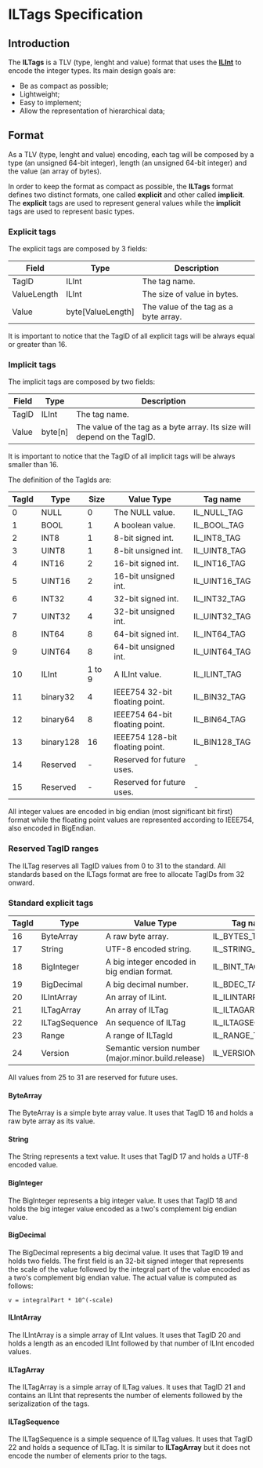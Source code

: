 # ILTags Specification

## Introduction

The **ILTags** is a TLV (type, lenght and value) format that uses the 
[**ILInt**](https://github.com/interlockledger/specification/tree/master/ILInt)
to encode the integer types. Its main design goals are:

* Be as compact as possible;
* Lightweight;
* Easy to implement;
* Allow the representation of hierarchical data;

## Format

As a TLV (type, lenght and value) encoding, each tag will be composed by a type (an
unsigned 64-bit integer), length (an unsigned 64-bit integer) and the value (an array
of bytes).

In order to keep the format as compact as possible, the **ILTags** format defines two
distinct formats, one called **explicit** and other called **implicit**. The **explicit** tags are used to represent general values while the **implicit** tags are used to represent basic types.

### Explicit tags

The explicit tags are composed by 3 fields:

Field | Type | Description
----- | ---- | -----------
TagID | ILInt | The tag name.
ValueLength | ILInt | The size of value in bytes.
Value | byte[ValueLength] | The value of the tag as a byte array.

It is important to notice that the TagID of all explicit tags will be always equal or greater than 16.

### Implicit tags

The implicit tags are composed by two fields:

Field | Type | Description
----- | ---- | -----------
TagID | ILInt | The tag name.
Value | byte[n] | The value of the tag as a byte array. Its size will depend on the TagID.

It is important to notice that the TagID of all implicit tags will be always smaller than 16.

The definition of the TagIds are:

TagId | Type | Size | Value Type | Tag name
----- | ---- | ---- | ---------- | --------
0 | NULL | 0 | The NULL value. | IL_NULL_TAG
1 | BOOL | 1 | A boolean value. | IL_BOOL_TAG
2 | INT8 | 1 | 8-bit signed int. | IL_INT8_TAG
3 | UINT8 | 1 | 8-bit unsigned int. | IL_UINT8_TAG
4 | INT16 | 2 | 16-bit signed int. | IL_INT16_TAG
5 | UINT16 | 2 | 16-bit unsigned int. | IL_UINT16_TAG
6 | INT32 | 4 | 32-bit signed int. | IL_INT32_TAG
7 | UINT32 | 4 | 32-bit unsigned int. | IL_UINT32_TAG
8 | INT64 | 8 | 64-bit signed int. | IL_INT64_TAG
9 | UINT64 | 8 | 64-bit unsigned int. | IL_UINT64_TAG
10 | ILInt | 1 to 9 | A ILInt value. | IL_ILINT_TAG
11 | binary32 | 4 | IEEE754 32-bit floating point. | IL_BIN32_TAG
12 | binary64 | 8 | IEEE754 64-bit floating point. | IL_BIN64_TAG
13 | binary128 | 16 | IEEE754 128-bit floating point. | IL_BIN128_TAG
14 | Reserved | - | Reserved for future uses. | -
15 | Reserved | - | Reserved for future uses. | -

All integer values are encoded in big endian (most significant bit first) format while
the floating point values are represented according to IEEE754, also encoded in BigEndian.

### Reserved TagID ranges

The ILTag reserves all TagID values from 0 to 31 to the standard. All standards based on the ILTags format are free to allocate TagIDs from 32 onward.

### Standard explicit tags

TagId | Type | Value Type | Tag name
----- | ---- | ---------- | --------
16 | ByteArray | A raw byte array. | IL_BYTES_TAG
17 | String |  UTF-8 encoded string. | IL_STRING_TAG
18 | BigInteger | A big integer encoded in big endian format. | IL_BINT_TAG
19 | BigDecimal | A big decimal number. | IL_BDEC_TAG
20 | ILIntArray | An array of ILint. | IL_ILINTARRAY_TAG
21 | ILTagArray | An array of ILTag | IL_ILTAGARRAY_TAG
22 | ILTagSequence | An sequence of ILTag | IL_ILTAGSEQ_TAG
23 | Range | A range of ILTagId | IL_RANGE_TAG
24 | Version | Semantic version number (major.minor.build.release) | IL_VERSION_TAG

All values from 25 to 31 are reserved for future uses.

#### ByteArray

The ByteArray is a simple byte array value. It uses that TagID 16 and holds a raw byte array as its value.

#### String

The String represents a text value. It uses that TagID 17 and holds a UTF-8 encoded value.

#### BigInteger

The BigInteger represents a big integer value. It uses that TagID 18 and holds the big integer value encoded as a two's complement big endian value.

#### BigDecimal

The BigDecimal represents a big decimal value. It uses that TagID 19 and holds two fields. The first field is an 32-bit signed integer that represents the scale of the value followed by the integral part of the value encoded as a two's complement big endian value. The actual value is computed as follows:

    v = integralPart * 10^(-scale)

#### ILIntArray

The ILIntArray is a simple array of ILInt values. It uses that TagID 20 and holds a length as an encoded ILInt followed by that number of ILInt encoded values.

#### ILTagArray

The ILTagArray is a simple array of ILTag values. It uses that TagID 21 and contains
an ILInt that represents the number of elements followed by the serizalization of
the tags.

#### ILTagSequence

The ILTagSequence is a simple sequence of ILTag values. It uses that TagID 22 and holds
a sequence of ILTag. It is similar to **ILTagArray** but it does not encode
the number of elements prior to the tags.


